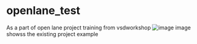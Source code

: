 # openlane_test
As a part of open lane project training from vsdworkshop
![image](https://github.com/RajuMachupalli/openlane_test/assets/52839597/4397d506-142e-4e1c-ad9c-0a81774e4cf4)
image showss the existing project example

